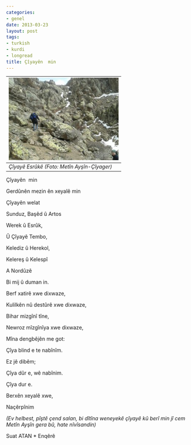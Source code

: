 ```yaml
---
categories:
- genel
date: 2013-03-23
layout: post
tags:
- turkish
- kurdi
- longread
title: Çîyayên  min
---
```


| [![](/images/862ef-579121_10200371267818593_172285951_n.jpg)](https://suatatan.wordpress.com/wp-content/uploads/2013/03/862ef-579121_10200371267818593_172285951_n.jpg) |
| --- |
| _Çîyayê Esrûkê (Foto: Metîn Ayşîn-Çîyager)_ |

  

  

  

  

  

  

Çîyayên  min

Gerdûnên mezin ên xeyalê min

Çîyayên welat

Sunduz, Başêd û Artos

Werek û Esrûk,

Û Çîyayê Tembo,

Kelediz û Herekol,

Kelereş û Kelespî

A Nordûzê

Bi mij û duman in.

Berf xatirê xwe dixwaze,

Kulilkên nû destûrê xwe dixwaze,

Bihar mizgînî tîne,

Newroz mîzgînîya xwe dixwaze,

Mîna dengbêjên me got:

Çîya blind e te nabînîm.

Ez jê dibêm;

Çîya dûr e, wê nabînim.

Çîya dur e.

Berxên xeyalê xwe,

Naçêrpînim

  

  

_(Ev helbest, pîştê çend salan, bi dîtîna weneyekê çîyayê kû berî min jî cem Metîn Ayşîn gera bû, hate nîvîsandin)_

Suat ATAN \* Enqêrê
